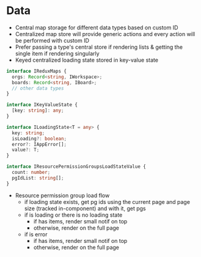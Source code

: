 # Data

- Central map storage for different data types based on custom ID
- Centralized map store will provide generic actions and every action will be performed with custom ID
- Prefer passing a type's central store if rendering lists & getting the single item if rendering singularly
- Keyed centralized loading state stored in key-value state

```typescript
interface IReduxMaps {
  orgs: Record<string, IWorkspace>;
  boards: Record<string, IBoard>;
  // other data types
}

interface IKeyValueState {
  [key: string]: any;
}

interface ILoadingState<T = any> {
  key: string;
  isLoading?: boolean;
  error?: IAppError[];
  value?: T;
}

interface IResourcePermissionGroupsLoadStateValue {
  count: number;
  pgIdList: string[];
}
```

- Resource permission group load flow
  - if loading state exists, get pg ids using the current page and page size (tracked in-component) and with it, get pgs
  - if is loading or there is no loading state
    - if has items, render small notif on top
    - otherwise, render on the full page
  - if is error
    - if has items, render small notif on top
    - otherwise, render on the full page
